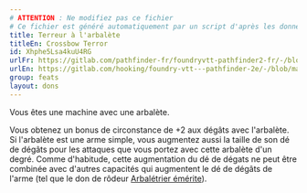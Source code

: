 ```yaml
---
# ATTENTION : Ne modifiez pas ce fichier
# Ce fichier est généré automatiquement par un script d'après les données du module Foundry VTT officiel et de sa traduction
title: Terreur à l'arbalète
titleEn: Crossbow Terror
id: Xhphe5Lsa4kuU4RG
urlFr: https://gitlab.com/pathfinder-fr/foundryvtt-pathfinder2-fr/-/blob/master/data/feats/Xhphe5Lsa4kuU4RG.htm
urlEn: https://gitlab.com/hooking/foundry-vtt---pathfinder-2e/-/blob/master/packs/data/feats.db/crossbow-terror.json
group: feats
layout: dons
---
```

Vous êtes une machine avec une arbalète.

Vous obtenez un bonus de circonstance de +2 aux dégâts avec l'arbalète. Si l'arbalète est une arme simple, vous augmentez aussi la taille de son dé de dégâts pour les attaques que vous portez avec cette arbalète d'un degré. Comme d'habitude, cette augmentation du dé de dégats ne peut être combinée avec d'autres capacités qui augmentent le dé de dégâts de l'arme (tel que le don de rôdeur [Arbalétrier émérite](arbalétrier-émérite.md)).


